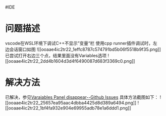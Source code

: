 #IDE
# 问题描述
vscode在WSL环境下调试C++不显示”变量“栏
使用cpp runner插件调试时，左边会话窗口如图
![[ooaae4ic2tr22_1effc8787c574791bd5b06f5518b9f35.png]]
已尝试打开右边三个点，结果里面没有Variables选项
![[ooaae4ic2tr22_2dd4b1604d3d4f6490087d683f3369c0.png]]
# 解决方法
已解决，参见[Varaiables Panel disappear--Github Issues](https://github.com/microsoft/vscode/issues/149238) 具体方法截图如下：
![[ooaae4ic2tr22_25657ea95aac4dbba4425d8d389a6494.png]]
![[ooaae4ic2tr22_1bf4fa932e904e69955adb78e1a6ddd1.png]]
